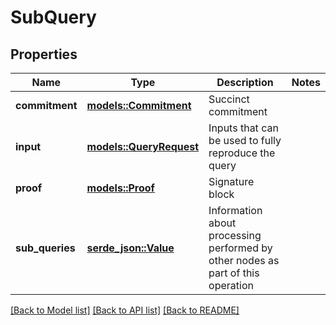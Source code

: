 # SubQuery

## Properties

Name | Type | Description | Notes
------------ | ------------- | ------------- | -------------
**commitment** | [**models::Commitment**](Commitment.md) | Succinct commitment | 
**input** | [**models::QueryRequest**](QueryRequest.md) | Inputs that can be used to fully reproduce the query | 
**proof** | [**models::Proof**](Proof.md) | Signature block | 
**sub_queries** | [**serde_json::Value**](.md) | Information about processing performed by other nodes as part of this operation | 

[[Back to Model list]](../README.md#documentation-for-models) [[Back to API list]](../README.md#documentation-for-api-endpoints) [[Back to README]](../README.md)


